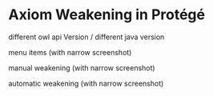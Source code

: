 # Axiom Weakening in Protégé

different owl api Version / different java version

menu items (with narrow screenshot)

manual weakening (with narrow screenshot)

automatic weakening (with narrow screenshot)
